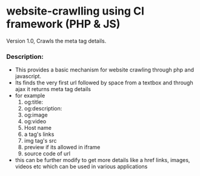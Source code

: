 # website-crawlling using CI framework (PHP & JS)
Version 1.0, Crawls the meta tag details.

<h3>Description:</h3>
<ul>
<li>This provides a basic mechanism for website crawling through php and javascript. </li>
<li>Its finds the very first url followed by space from a textbox and through ajax it returns meta tag details</li>
<li>for example
<ol>
<li>og:title:</li>
<li>og:description:</li>
<li>og:image</li>
<li>og:video</li>
<li>Host name</li>
<li>a tag's links</li>
<li>img tag's src</li>
<li>preview if its allowed in iframe</li>
<li>source code of url</li>
</ol>
</li>
<li> this can be further modify to get more details like a href links, images, videos etc which can be used in various applications </li>
</ul>
